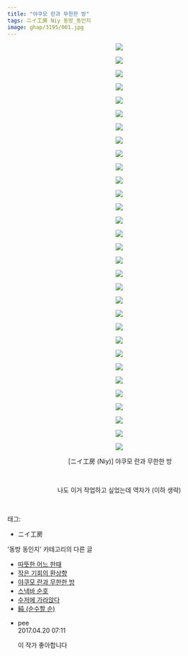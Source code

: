 ```yaml
---
title: "야쿠모 란과 무한한 방"
tags: ニイ工房 Niy 동방_동인지
image: ghap/3195/001.jpg
---
```

<div class="article">
<p style="text-align: center; clear: none; float: none;"><img src="{{ site.nasurl }}/ghap/3195/001.jpg"/></p>
<p style="text-align: center; clear: none; float: none;"><img src="{{ site.nasurl }}/ghap/3195/002.jpg"/></p>
<p style="text-align: center; clear: none; float: none;"><img src="{{ site.nasurl }}/ghap/3195/003.jpg"/></p>
<p style="text-align: center; clear: none; float: none;"><img src="{{ site.nasurl }}/ghap/3195/004.jpg"/></p>
<p style="text-align: center; clear: none; float: none;"><img src="{{ site.nasurl }}/ghap/3195/005.jpg"/></p>
<p style="text-align: center; clear: none; float: none;"><img src="{{ site.nasurl }}/ghap/3195/006.jpg"/></p>
<p style="text-align: center; clear: none; float: none;"><img src="{{ site.nasurl }}/ghap/3195/007.jpg"/></p>
<p style="text-align: center; clear: none; float: none;"><img src="{{ site.nasurl }}/ghap/3195/008.jpg"/></p>
<p style="text-align: center; clear: none; float: none;"><img src="{{ site.nasurl }}/ghap/3195/009.jpg"/></p>
<p style="text-align: center; clear: none; float: none;"><img src="{{ site.nasurl }}/ghap/3195/010.jpg"/></p>
<p style="text-align: center; clear: none; float: none;"><img src="{{ site.nasurl }}/ghap/3195/011.jpg"/></p>
<p style="text-align: center; clear: none; float: none;"><img src="{{ site.nasurl }}/ghap/3195/012.jpg"/></p>
<p style="text-align: center; clear: none; float: none;"><img src="{{ site.nasurl }}/ghap/3195/013.jpg"/></p>
<p style="text-align: center; clear: none; float: none;"><img src="{{ site.nasurl }}/ghap/3195/014.jpg"/></p>
<p style="text-align: center; clear: none; float: none;"><img src="{{ site.nasurl }}/ghap/3195/015.jpg"/></p>
<p style="text-align: center; clear: none; float: none;"><img src="{{ site.nasurl }}/ghap/3195/016.jpg"/></p>
<p style="text-align: center; clear: none; float: none;"><img src="{{ site.nasurl }}/ghap/3195/017.jpg"/></p>
<p style="text-align: center; clear: none; float: none;"><img src="{{ site.nasurl }}/ghap/3195/018.jpg"/></p>
<p style="text-align: center; clear: none; float: none;"><img src="{{ site.nasurl }}/ghap/3195/019.jpg"/></p>
<p style="text-align: center; clear: none; float: none;"><img src="{{ site.nasurl }}/ghap/3195/020.jpg"/></p>
<p style="text-align: center; clear: none; float: none;"><img src="{{ site.nasurl }}/ghap/3195/021.jpg"/></p>
<p style="text-align: center; clear: none; float: none;"><img src="{{ site.nasurl }}/ghap/3195/022.jpg"/></p>
<p style="text-align: center; clear: none; float: none;"><img src="{{ site.nasurl }}/ghap/3195/023.jpg"/></p>
<p style="text-align: center; clear: none; float: none;"><img src="{{ site.nasurl }}/ghap/3195/024.jpg"/></p>
<p style="text-align: center; clear: none; float: none;"><img src="{{ site.nasurl }}/ghap/3195/025.jpg"/></p>
<p style="text-align: center; clear: none; float: none;"><img src="{{ site.nasurl }}/ghap/3195/026.jpg"/></p>
<p style="text-align: center; clear: none; float: none;"><img src="{{ site.nasurl }}/ghap/3195/027.jpg"/></p>
<p style="text-align: center; clear: none; float: none;"><img src="{{ site.nasurl }}/ghap/3195/028.jpg"/></p>
<p style="text-align: center; clear: none; float: none;"><img src="{{ site.nasurl }}/ghap/3195/029.jpg"/></p>
<p style="text-align: center; clear: none; float: none;"><img src="{{ site.nasurl }}/ghap/3195/030.jpg"/></p>
<p style="text-align: center; clear: none; float: none;"><img src="{{ site.nasurl }}/ghap/3195/031.jpg"/></p>
<p style="text-align: center; clear: none; float: none;"> [ニイ工房 (Niy)] 야쿠모 란과 무한한 방</p>
<p style="text-align: center; clear: none; float: none;"><br/></p>
<p style="text-align: center; clear: none; float: none;">나도 이거 작업하고 싶었는데 역자가 (이하 생략)</p>
<p><br/></p>
</div><div class="tagTrail">
<p>태그: </p>
<ul>
<li>ニイ工房</li>
</ul>
</div><div class="another">
<p>'동방 동인지' 카테고리의 다른 글</p>
<ul>
<li><a href="/2017-04-20-ghap_3198">따뜻한 어느 한때</a></li>
<li><a href="/2017-04-19-ghap_3196">작은 기회의 환상향</a></li>
<li><a href="/2017-04-19-ghap_3195">야쿠모 란과 무한한 방</a></li>
<li><a href="/2017-04-19-ghap_3194">스낵바 순호</a></li>
<li><a href="/2017-04-19-ghap_3193">수저에 가라앉다</a></li>
<li><a href="/2017-04-19-ghap_3192">純 (순수할 순)</a></li>
</ul>
</div><div class="cb_module cb_fluid">
<div class="cb_wrt cb_profile">
<div class="comment">
<ul>
<li class="cb_thumb_off" id="comment14969830">
<div class="cb_comment_area">
<div class="cb_info_area">
<div class="cb_section">
<span class="cb_nick_name">pee</span>
</div>
<div class="cb_section">
<span class="cb_date">2017.04.20 07:11 </span>
</div>
</div>
<div class="cb_dsc_comment">
<p class="cb_dsc">
											이 작가 좋아합니다
										</p>
</div>
</div></li>
</ul>
</div>
</div><!-- commentList close -->
</div>
